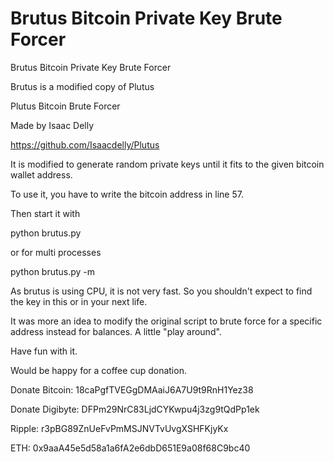 # Brutus Bitcoin Private Key Brute Forcer
Brutus Bitcoin Private Key Brute Forcer

Brutus is a modified copy of Plutus

Plutus Bitcoin Brute Forcer

Made by Isaac Delly

https://github.com/Isaacdelly/Plutus

It is modified to generate random private keys until it fits to the given bitcoin wallet address.

To use it, you have to write the bitcoin address in line 57.

Then start it with

python brutus.py

or for multi processes

python brutus.py -m

As brutus is using CPU, it is not very fast.
So you shouldn't expect to find the key in this or in your next life.

It was more an idea to modify the original script to brute force for a specific address instead for balances.
A little "play around".

Have fun with it.

Would be happy for a coffee cup donation.

Donate Bitcoin: 18caPgfTVEGgDMAaiJ6A7U9t9RnH1Yez38
 
Donate Digibyte: DFPm29NrC83LjdCYKwpu4j3zg9tQdPp1ek

Ripple: r3pBG89ZnUeFvPmMSJNVTvUvgXSHFKjyKx

ETH: 0x9aaA45e5d58a1a6fA2e6dbD651E9a08f68C9bc40
